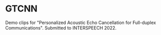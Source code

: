 # GTCNN

Demo clips for "Personalized Acoustic Echo Cancellation for Full-duplex Communications".
Submitted to INTERSPEECH 2022.
